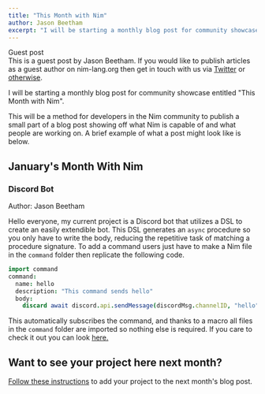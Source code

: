 ```yaml
---
title: "This Month with Nim"
author: Jason Beetham
excerpt: "I will be starting a monthly blog post for community showcase entitled 'This Month with Nim'."
---
```


<div class="sidebarblock">
  <div class="content">
    <div class="title">Guest post</div>
    <div class="paragraph">
      This is a guest post by Jason Beetham. If you would like to publish articles as a guest author on nim-lang.org then get in touch with us via
      <a href="https://twitter.com/nim_lang">Twitter</a> or <a href="https://nim-lang.org/community.html">otherwise</a>.
    </div>
  </div>
</div>

I will be starting a monthly blog post for community showcase entitled "This Month with Nim".

This will be a method for developers in the Nim community to publish a small part of a blog post showing off what Nim is capable of and what people are working on. A brief example of what a post might look like is below.


## January's Month With Nim

### Discord Bot

Author: Jason Beetham

Hello everyone, my current project is a Discord bot that utilizes a DSL to create an easily extendible bot. This DSL generates an `async` procedure so you only have to write the body, reducing the repetitive task of matching a procedure signature. To add a command users just have to make a Nim file in the `command` folder then replicate the following code.
```nim
import command
command:
  name: hello
  description: "This command sends hello"
  body:
    discard await discord.api.sendMessage(discordMsg.channelID, "hello")
```
This automatically subscribes the command, and thanks to a macro all files in the `command` folder are imported so nothing else is required.
If you care to check it out you can look [here.](https://github.com/GaryM-exkage/GDGW-Maverick-Bot)


## Want to see your project here next month?

[Follow these instructions](https://github.com/beef331/website) to add your project to the next month's blog post.
